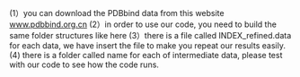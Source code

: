 
(1）you can download the PDBbind data from this website   www.pdbbind.org.cn
(2）in order to use our code, you need to build the same folder structures like here 
(3）there is a file called INDEX_refined.data for each data, we have insert the file to 
     make you repeat our results easily.
(4) there is a folder called name for each of intermediate data, please test with our code to see how the code runs.
